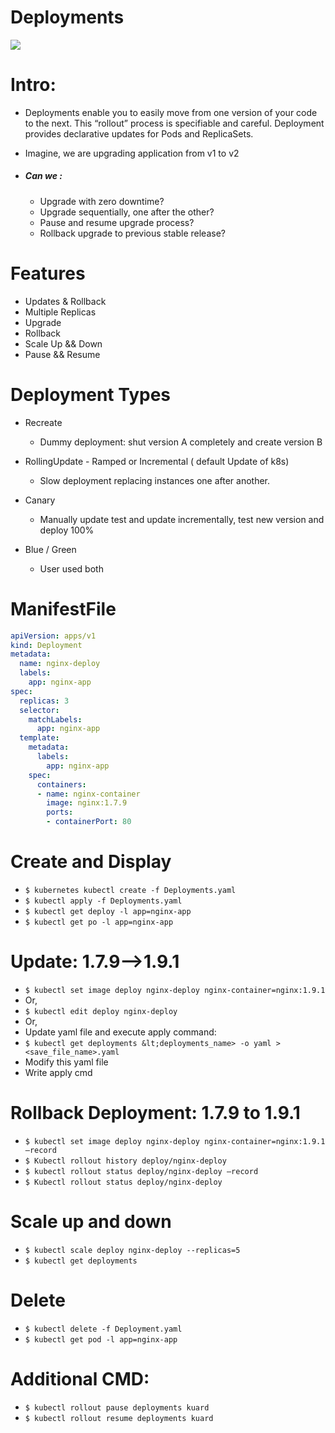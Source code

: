 # Deployments
![](https://lh6.googleusercontent.com/gvuDcfMIGRTT5Q_SHiHxYlYBiz6XPxu59oYqKRbIKMZ1-vtYI768u4_hvT11Dr1AFnEgi4le1nSJnHPCJrnowzfUbcBR59MNTmay7Ez-uL0YmRAye50BXc-kAeUYZBuG4I6rwdpVi8ihn5erP5nLtQk)
# Intro:

- Deployments enable you to easily move from one version of your code to the next. This “rollout” process is specifiable and careful. Deployment provides declarative updates for Pods and ReplicaSets.

- Imagine, we are upgrading application from v1 to v2

- ##### Can we :

    - Upgrade with zero downtime?
    - Upgrade sequentially, one after the other?
    - Pause and resume upgrade process?
    - Rollback upgrade to previous stable release?
# Features

- Updates & Rollback
- Multiple Replicas
- Upgrade
- Rollback
- Scale Up && Down
- Pause && Resume
# Deployment Types

- Recreate

    - Dummy deployment: shut version A completely and create version B

- RollingUpdate - Ramped or Incremental ( default Update of k8s)

    - Slow deployment replacing instances one after another.

- Canary

  - Manually update test and update incrementally, test new version and deploy 100%

- Blue / Green

    - User used both
# ManifestFile
  ```yaml
  apiVersion: apps/v1
  kind: Deployment
  metadata:
    name: nginx-deploy
    labels:
      app: nginx-app
  spec:
    replicas: 3
    selector:
      matchLabels:
        app: nginx-app
    template:
      metadata:
        labels:
          app: nginx-app
      spec:
        containers:
        - name: nginx-container
          image: nginx:1.7.9
          ports:
          - containerPort: 80
  ```
# Create and Display

- `$ kubernetes kubectl create -f Deployments.yaml`
- `$ kubectl apply -f Deployments.yaml`
- `$ kubectl get deploy -l app=nginx-app`
- `$ kubectl get po -l app=nginx-app`
# Update: 1.7.9—>1.9.1

- `$ kubectl set image deploy nginx-deploy nginx-container=nginx:1.9.1`
- Or,
- `$ kubectl edit deploy nginx-deploy`
- Or,
- Update yaml file and execute apply command:
- `$ kubectl get deployments &lt;deployments_name> -o yaml > <save_file_name>.yaml`
- Modify this yaml file
- Write apply cmd
# Rollback Deployment: 1.7.9 to 1.9.1

- `$ kubectl set image deploy nginx-deploy nginx-container=nginx:1.9.1 –record`
- `$ Kubectl rollout history deploy/nginx-deploy`
- `$ kubectl rollout status deploy/nginx-deploy –record`
- `$ Kubectl rollout status deploy/nginx-deploy`
# Scale up and down

- `$ kubectl scale deploy nginx-deploy --replicas=5`
- `$ kubectl get deployments`
# Delete

- `$ kubectl delete -f Deployment.yaml`
- `$ kubectl get pod -l app=nginx-app`
# Additional CMD:
- `$ kubectl rollout pause deployments kuard`
- `$ kubectl rollout resume deployments kuard`
